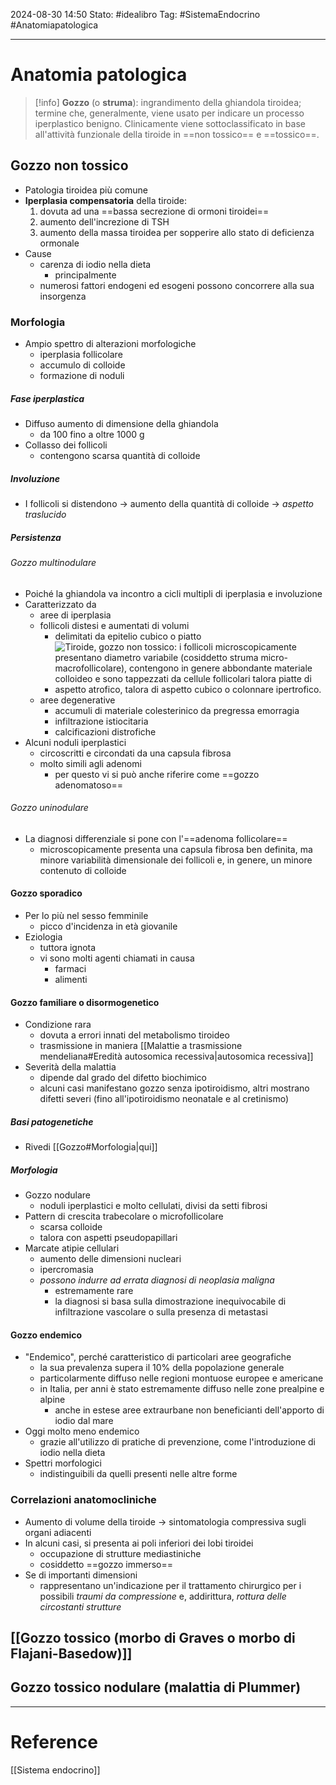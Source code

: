 2024-08-30 14:50
Stato: #idealibro 
Tag: #SistemaEndocrino #Anatomiapatologica 

---
# Anatomia patologica
>[!info]
> **Gozzo** (o **struma**): ingrandimento della ghiandola tiroidea; termine che, generalmente, viene usato per indicare un processo iperplastico benigno. Clinicamente viene sottoclassificato in base all'attività funzionale della tiroide in ==non tossico== e ==tossico==.
## Gozzo non tossico
- Patologia tiroidea più comune
- **Iperplasia compensatoria** della tiroide:
	1. dovuta ad una ==bassa secrezione di ormoni tiroidei==
	2. aumento dell'increzione di TSH
	3. aumento della massa tiroidea per sopperire allo stato di deficienza ormonale
- Cause
	- carenza di iodio nella dieta
		- principalmente
	- numerosi fattori endogeni ed esogeni possono concorrere alla sua insorgenza
### Morfologia
- Ampio spettro di alterazioni morfologiche
	- iperplasia follicolare
	- accumulo di colloide
	- formazione di noduli
##### Fase iperplastica
- Diffuso aumento di dimensione della ghiandola
	- da 100 fino a oltre 1000 g
- Collasso dei follicoli
	- contengono scarsa quantità di colloide
##### Involuzione
- I follicoli si distendono → aumento della quantità di colloide → *aspetto traslucido*
##### Persistenza
###### Gozzo multinodulare
- Poiché la ghiandola va incontro a cicli multipli di iperplasia e involuzione
- Caratterizzato da
	- aree di iperplasia
	- follicoli distesi e aumentati di volumi
		- delimitati da epitelio cubico o piatto
		- ![Tiroide, gozzo non tossico: i follicoli microscopicamente presentano diametro variabile (cosiddetto struma micro-macrofollicolare), contengono in genere abbondante materiale colloideo e sono tappezzati da cellule follicolari talora piatte di aspetto atrofico, talora di aspetto cubico o colonnare ipertrofico.](https://i.imgur.com/eK6t8Zj.png)
	- aree degenerative
		- accumuli di materiale colesterinico da pregressa emorragia
		- infiltrazione istiocitaria
		- calcificazioni distrofiche
- Alcuni noduli iperplastici
	- circoscritti e circondati da una capsula fibrosa
	- molto simili agli adenomi
		- per questo vi si può anche riferire come ==gozzo adenomatoso==
###### Gozzo uninodulare
- La diagnosi differenziale si pone con l'==adenoma follicolare==
	- microscopicamente presenta una capsula fibrosa ben definita, ma minore variabilità dimensionale dei follicoli e, in genere, un minore contenuto di colloide
#### Gozzo sporadico
- Per lo più nel sesso femminile
	- picco d'incidenza in età giovanile
- Eziologia
	- tuttora ignota
	- vi sono molti agenti chiamati in causa
		- farmaci
		- alimenti
#### Gozzo familiare o disormogenetico
- Condizione rara
	- dovuta a errori innati del metabolismo tiroideo
	- trasmissione in maniera [[Malattie a trasmissione mendeliana#Eredità autosomica recessiva|autosomica recessiva]]
- Severità della malattia
	- dipende dal grado del difetto biochimico
	- alcuni casi manifestano gozzo senza ipotiroidismo, altri mostrano difetti severi (fino all'ipotiroidismo neonatale e al cretinismo)
##### Basi patogenetiche
- Rivedi [[Gozzo#Morfologia|qui]]
##### Morfologia
- Gozzo nodulare
	- noduli iperplastici e molto cellulati, divisi da setti fibrosi
- Pattern di crescita trabecolare o microfollicolare
	- scarsa colloide
	- talora con aspetti pseudopapillari
- Marcate atipie cellulari
	- aumento delle dimensioni nucleari
	- ipercromasia
	- *possono indurre ad errata diagnosi di neoplasia maligna*
		- estremamente rare
		- la diagnosi si basa sulla dimostrazione inequivocabile di infiltrazione vascolare o sulla presenza di metastasi
#### Gozzo endemico
- "Endemico", perché caratteristico di particolari aree geografiche
	- la sua prevalenza supera il 10% della popolazione generale
	- particolarmente diffuso nelle regioni montuose europee e americane
	- in Italia, per anni è stato estremamente diffuso nelle zone prealpine e alpine
		- anche in estese aree extraurbane non beneficianti dell'apporto di iodio dal mare
- Oggi molto meno endemico
	- grazie all'utilizzo di pratiche di prevenzione, come l'introduzione di iodio nella dieta
- Spettri morfologici
	- indistinguibili da quelli presenti nelle altre forme
### Correlazioni anatomocliniche
- Aumento di volume della tiroide → sintomatologia compressiva sugli organi adiacenti
- In alcuni casi, si presenta ai poli inferiori dei lobi tiroidei
	- occupazione di strutture mediastiniche
	- cosiddetto ==gozzo immerso==
- Se di importanti dimensioni
	- rappresentano un'indicazione per il trattamento chirurgico per i possibili *traumi da compressione* e, addirittura, *rottura delle circostanti strutture*
## [[Gozzo tossico (morbo di Graves o morbo di Flajani-Basedow)]]

## Gozzo tossico nodulare (malattia di Plummer)





---
# Reference
[[Sistema endocrino]]